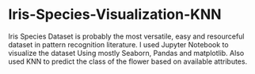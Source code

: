 # Iris-Species-Visualization-KNN

Iris Species Dataset is probably the most versatile, easy and resourceful dataset in pattern recognition literature. 
I used Jupyter Notebook to visualize the dataset Using mostly Seaborn, Pandas and matplotlib.
Also used KNN to predict the class of the flower based on available attributes.
